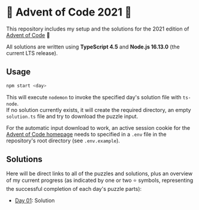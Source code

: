 # :santa: Advent of Code 2021 :santa:

This repository includes my setup and the solutions for the 2021 edition of [Advent of Code](https://adventofcode.com/) :santa:

All solutions are written using **TypeScript 4.5** and **Node.js 16.13.0** (the current LTS release).

## Usage

```bash
npm start <day>
```

This will execute `nodemon` to invoke the specified day's solution file with `ts-node`.  
If no solution currently exists, it will create the required directory, an empty `solution.ts` file and try to download the puzzle input.

For the automatic input download to work, an active session cookie for the [Advent of Code homepage](https://adventofcode.com/) needs to specified in a `.env` file in the repository's root directory (see `.env.example`).

## Solutions

Here will be direct links to all of the puzzles and solutions, plus an overview of my current progress (as indicated by one or two :star: symbols, representing the successful completion of each day's puzzle parts):

-   [Day 01](https://adventofcode.com/2021/day/1): Solution
